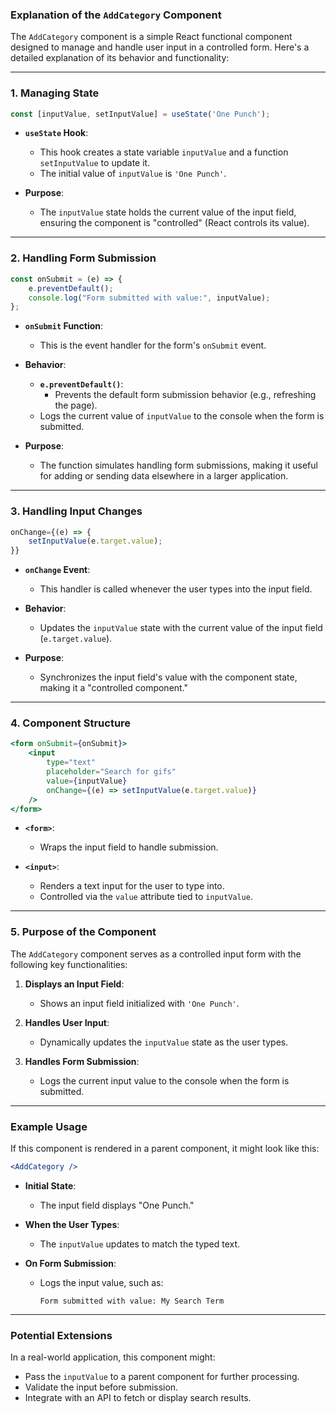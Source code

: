 ### **Explanation of the `AddCategory` Component**

The `AddCategory` component is a simple React functional component designed to manage and handle user input in a controlled form. Here's a detailed explanation of its behavior and functionality:

---

### **1. Managing State**
```javascript
const [inputValue, setInputValue] = useState('One Punch');
```
- **`useState` Hook**:
  - This hook creates a state variable `inputValue` and a function `setInputValue` to update it.
  - The initial value of `inputValue` is `'One Punch'`.

- **Purpose**:
  - The `inputValue` state holds the current value of the input field, ensuring the component is "controlled" (React controls its value).

---

### **2. Handling Form Submission**
```javascript
const onSubmit = (e) => {
    e.preventDefault();
    console.log("Form submitted with value:", inputValue);
};
```
- **`onSubmit` Function**:
  - This is the event handler for the form's `onSubmit` event.

- **Behavior**:
  - **`e.preventDefault()`**:
    - Prevents the default form submission behavior (e.g., refreshing the page).
  - Logs the current value of `inputValue` to the console when the form is submitted.

- **Purpose**:
  - The function simulates handling form submissions, making it useful for adding or sending data elsewhere in a larger application.

---

### **3. Handling Input Changes**
```javascript
onChange={(e) => {
    setInputValue(e.target.value);
}}
```
- **`onChange` Event**:
  - This handler is called whenever the user types into the input field.

- **Behavior**:
  - Updates the `inputValue` state with the current value of the input field (`e.target.value`).

- **Purpose**:
  - Synchronizes the input field's value with the component state, making it a "controlled component."

---

### **4. Component Structure**
```jsx
<form onSubmit={onSubmit}>
    <input
        type="text"
        placeholder="Search for gifs"
        value={inputValue}
        onChange={(e) => setInputValue(e.target.value)}
    />
</form>
```
- **`<form>`**:
  - Wraps the input field to handle submission.

- **`<input>`**:
  - Renders a text input for the user to type into.
  - Controlled via the `value` attribute tied to `inputValue`.

---

### **5. Purpose of the Component**
The `AddCategory` component serves as a controlled input form with the following key functionalities:
1. **Displays an Input Field**:
   - Shows an input field initialized with `'One Punch'`.

2. **Handles User Input**:
   - Dynamically updates the `inputValue` state as the user types.

3. **Handles Form Submission**:
   - Logs the current input value to the console when the form is submitted.

---

### **Example Usage**
If this component is rendered in a parent component, it might look like this:
```jsx
<AddCategory />
```

- **Initial State**:
  - The input field displays "One Punch."

- **When the User Types**:
  - The `inputValue` updates to match the typed text.

- **On Form Submission**:
  - Logs the input value, such as:
    ```
    Form submitted with value: My Search Term
    ```

---

### **Potential Extensions**
In a real-world application, this component might:
- Pass the `inputValue` to a parent component for further processing.
- Validate the input before submission.
- Integrate with an API to fetch or display search results.